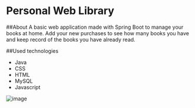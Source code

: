 # Personal Web Library
##About
A basic web application made with Spring Boot to manage your books at home.
Add your new purchases to see how many books you have and keep record of the books you have already read.

##Used technologies
* Java
* CSS
* HTML
* MySQL
* Javascript

![image](https://user-images.githubusercontent.com/71126157/207715855-a2457d22-6090-4060-9999-90727bf3d071.png)

